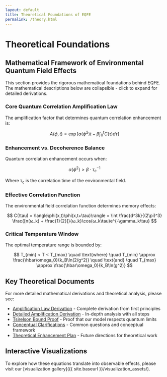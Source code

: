 ```yaml
---
layout: default
title: Theoretical Foundations of EQFE
permalink: /theory.html
---
```


# Theoretical Foundations

## Mathematical Framework of Environmental Quantum Field Effects

<div class="theory-container">
  <p>This section provides the rigorous mathematical foundations behind EQFE. The mathematical descriptions below are collapsible - click to expand for detailed derivations.</p>

  <h3>Core Quantum Correlation Amplification Law</h3>
  <p>The amplification factor that determines quantum correlation enhancement is:</p>
  
  $$
  A(\phi,t) = \exp\left[\alpha\langle\phi^2\rangle t - \beta\int_0^t C(\tau) d\tau\right]
  $$
  
  <h3>Enhancement vs. Decoherence Balance</h3>
  <p>Quantum correlation enhancement occurs when:</p>
  
  $$
  \alpha\langle\phi^2\rangle > \beta \cdot \tau_c^{-1}
  $$
  
  <p>Where τ<sub>c</sub> is the correlation time of the environmental field.</p>
  
  <h3>Effective Correlation Function</h3>
  <p>The environmental field correlation function determines memory effects:</p>
  
  $$
  C(\tau) = \langle\phi(x,t)\phi(x,t+\tau)\rangle = \int \frac{d^3k}{(2\pi)^3} \frac{[n(ω_k) + \frac{1}{2}]}{ω_k}\cos(ω_k\tau)e^{-\gamma_k\tau}
  $$
  
  <h3>Critical Temperature Window</h3>
  <p>The optimal temperature range is bounded by:</p>
  
  $$
  T_{min} < T < T_{max} \quad \text{where} \quad T_{min} \approx \frac{\hbar\omega_0}{k_B\ln(2/g^2)} \quad \text{and} \quad T_{max} \approx \frac{\hbar\omega_0}{k_B\ln(g^2)}
  $$
</div>

## Key Theoretical Documents

For more detailed mathematical derivations and theoretical analysis, please see:

- [Amplification Law Derivation](theory/amplification_law_derivation.html) - Complete derivation from first principles
- [Detailed Amplification Derivation](theory/detailed_amplification_derivation.html) - In-depth analysis with all steps
- [Tsirelson Bound Proof](theory/tsirelson_bound_proof.html) - Proof that our model respects quantum limits
- [Conceptual Clarifications](theory/conceptual_clarifications.html) - Common questions and conceptual framework
- [Theoretical Enhancement Plan](theory/theoretical_enhancement_plan.html) - Future directions for theoretical work

## Interactive Visualizations

To explore how these equations translate into observable effects, please visit our [visualization gallery]({{ site.baseurl }}/visualization_assets/).
